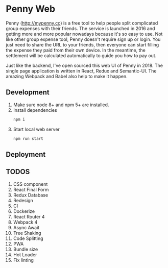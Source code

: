 # Penny Web

Penny (http://mypenny.co) is a free tool to help people split complicated group expenses with their friends. The service is launched in 2016 and 
getting more and more popular nowadays because it's so easy to use. Not like other group expense tool, Penny doesn't
require sign up or login. You just need to share the URL to your friends, then everyone can start filling the expense they paid 
from their own device. In the meantime, the settlement will be calculated automatically to guide you how to pay out.

Just like the backend, I've open sourced this web UI of Penny in 2018. The single page application is written in React, Redux and Semantic-UI. 
The amazing Webpack and Babel also help to make it happen.

## Development
1. Make sure node 8+ and npm 5+ are installed.
0. Install dependencies
    ```bash
    npm i
    ```
0. Start local web server
    ```bash
    npm run start
    ```

## Deployment

## TODOS
1. CSS component
2. React Final Form
3. Redux Database
4. Redesign
5. CI
6. Dockerize
7. React Router 4
8. Webpack 4
9. Async Await
10. Tree Shaking
11. Code Splitting
12. PWA
13. Bundle size
14. Hot Loader
15. Fix linting
